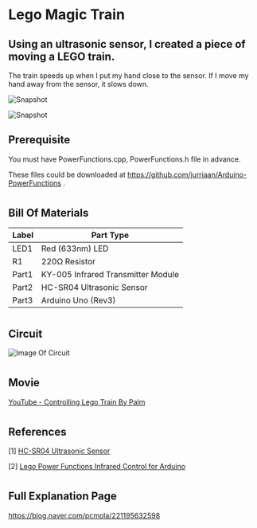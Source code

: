 # Lego Magic Train
## Using an ultrasonic sensor, I created a piece of moving a LEGO train. 
The train speeds up when I put my hand close to the sensor.
If I move my hand away from the sensor, it slows down.


![Snapshot](https://postfiles.pstatic.net/MjAyMDAxMTZfODQg/MDAxNTc5MTc4MDQzNzk4.8y6ymUVbpDd-lPapzybeNY5NkYDwlhyLXOCY9RYng6cg.VhaKU0HiZJT1UIHiKQIFMbRMuz_uSX6JQh_02YJVVE4g.PNG.pcmola/IMG_9762_0000011006ms.png?type=w773)

![Snapshot](https://postfiles.pstatic.net/MjAyMTA3MDNfMTgz/MDAxNjI1Mjg3NTAxNDEx.m8vmWCu6M9_8j4vXdL7fiVK4lTfmN2_dVydmkTKxi1Eg.Iiyj-DI9UOcQOzncOTWdnh4zHpY8qPPYag6I0q9ea-cg.PNG.pcmola/02.png?type=w773)

## Prerequisite
You must have PowerFunctions.cpp, PowerFunctions.h file in advance.

These files could be downloaded at https://github.com/jurriaan/Arduino-PowerFunctions .

#
## Bill Of Materials

Label	| Part Type
------|--------------
LED1	| Red (633nm) LED
R1    | 220Ω Resistor
Part1	| KY-005 Infrared Transmitter Module
Part2	| HC-SR04 Ultrasonic Sensor
Part3	| Arduino Uno (Rev3)

#
## Circuit

![Image Of Circuit](https://postfiles.pstatic.net/MjAxODAxMjhfMjU2/MDAxNTE3MTQzMzE0NjY0.ObJ_yzonmjms6rYkYa6D2IxF6ExJidwVvMqaHuxaN4Mg.6nCN68do3mgKZBFYy87F6WVF2WtZrbAKVazigQcaFJEg.PNG.pcmola/%ED%9A%8C%EB%A1%9C%EB%8F%84_bb.png?type=w773)

#
## Movie
[YouTube - Controlling Lego Train By Palm](https://youtu.be/TcMr4UbcUNo)

#
## References
[1] [HC-SR04 Ultrasonic Sensor](http://mechasolutionwiki.com/index.php?title=HC-SR04_%EC%B4%88%EC%9D%8C%ED%8C%8C_%EA%B1%B0%EB%A6%AC%EC%84%BC%EC%84%9C)

[2] [Lego Power Functions Infrared Control for Arduino](https://github.com/jurriaan/Arduino-PowerFunctions)


#
## Full Explanation Page
https://blog.naver.com/pcmola/221195632598

